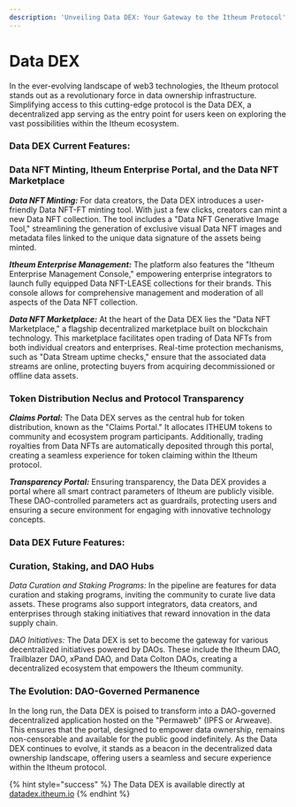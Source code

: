 ```yaml
---
description: 'Unveiling Data DEX: Your Gateway to the Itheum Protocol'
---
```


# Data DEX

In the ever-evolving landscape of web3 technologies, the Itheum protocol stands out as a revolutionary force in data ownership infrastructure. Simplifying access to this cutting-edge protocol is the Data DEX, a decentralized app serving as the entry point for users keen on exploring the vast possibilities within the Itheum ecosystem.

### **Data DEX Current Features:**

### **Data NFT Minting, Itheum Enterprise Portal, and the Data NFT Marketplace**

_**Data NFT Minting:**_ For data creators, the Data DEX introduces a user-friendly Data NFT-FT minting tool. With just a few clicks, creators can mint a new Data NFT collection. The tool includes a "Data NFT Generative Image Tool," streamlining the generation of exclusive visual Data NFT images and metadata files linked to the unique data signature of the assets being minted.

_**Itheum Enterprise Management:**_ The platform also features the "Itheum Enterprise Management Console," empowering enterprise integrators to launch fully equipped Data NFT-LEASE collections for their brands. This console allows for comprehensive management and moderation of all aspects of the Data NFT collection.

_**Data NFT Marketplace:**_ At the heart of the Data DEX lies the "Data NFT Marketplace," a flagship decentralized marketplace built on blockchain technology. This marketplace facilitates open trading of Data NFTs from both individual creators and enterprises. Real-time protection mechanisms, such as "Data Stream uptime checks," ensure that the associated data streams are online, protecting buyers from acquiring decommissioned or offline data assets.



### **Token Distribution Neclus and Protocol Transparency**

_**Claims Portal:**_ The Data DEX serves as the central hub for token distribution, known as the "Claims Portal." It allocates ITHEUM tokens to community and ecosystem program participants. Additionally, trading royalties from Data NFTs are automatically deposited through this portal, creating a seamless experience for token claiming within the Itheum protocol.

_**Transparency Portal:**_ Ensuring transparency, the Data DEX provides a portal where all smart contract parameters of Itheum are publicly visible. These DAO-controlled parameters act as guardrails, protecting users and ensuring a secure environment for engaging with innovative technology concepts.



### **Data DEX Future Features:**

### **Curation, Staking, and DAO Hubs**

_Data Curation and Staking Programs:_ In the pipeline are features for data curation and staking programs, inviting the community to curate live data assets. These programs also support integrators, data creators, and enterprises through staking initiatives that reward innovation in the data supply chain.

_DAO Initiatives:_ The Data DEX is set to become the gateway for various decentralized initiatives powered by DAOs. These include the Itheum DAO, Trailblazer DAO, xPand DAO, and Data Colton DAOs, creating a decentralized ecosystem that empowers the Itheum community.

### **The Evolution: DAO-Governed Permanence**

In the long run, the Data DEX is poised to transform into a DAO-governed decentralized application hosted on the "Permaweb" (IPFS or Arweave). This ensures that the portal, designed to empower data ownership, remains non-censorable and available for the public good indefinitely. As the Data DEX continues to evolve, it stands as a beacon in the decentralized data ownership landscape, offering users a seamless and secure experience within the Itheum protocol.



{% hint style="success" %}
The Data DEX is available directly at [datadex.itheum.io](https://datadex.itheum.io)
{% endhint %}
